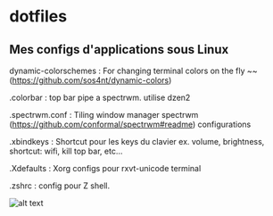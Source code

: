 # dotfiles

## Mes configs d'applications sous Linux

dynamic-colorschemes : For changing terminal colors on the fly ~~ (https://github.com/sos4nt/dynamic-colors)

.colorbar : top bar pipe a spectrwm. utilise dzen2

.spectrwm.conf : Tiling window manager spectrwm (https://github.com/conformal/spectrwm#readme) configurations

.xbindkeys : Shortcut pour les keys du clavier ex. volume, brightness, shortcut: wifi, kill top bar, etc...

.Xdefaults : Xorg configs pour rxvt-unicode terminal

.zshrc : config pour Z shell.

![alt text](https://i.imgur.com/MMwi34l.png)
